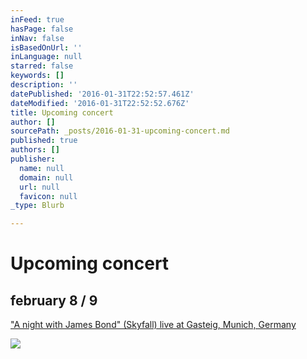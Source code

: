```yaml
---
inFeed: true
hasPage: false
inNav: false
isBasedOnUrl: ''
inLanguage: null
starred: false
keywords: []
description: ''
datePublished: '2016-01-31T22:52:57.461Z'
dateModified: '2016-01-31T22:52:52.676Z'
title: Upcoming concert
author: []
sourcePath: _posts/2016-01-31-upcoming-concert.md
published: true
authors: []
publisher:
  name: null
  domain: null
  url: null
  favicon: null
_type: Blurb

---
```

# Upcoming concert

## february 8 / 9

["A night with James Bond" (Skyfall) live at Gasteig, Munich, Germany][0][][0]

[][0][][0]
![](https://the-grid-user-content.s3-us-west-2.amazonaws.com/0872993f-7f9e-4598-a8d6-543d305bdad6.jpg)

[0]: http://www.muenchenevent.de/veranstaltungen/Eine_Nacht_mit_James_Bond-3431.html#__utma=239463644.2018674490.1454261112.1454261112.1454261112.1&__utmb=239463644.9.8.1454261353037&__utmc=239463644&__utmx=-&__utmz=239463644.1454261112.1.1.utmcsr=google|utmccn=%28organic%29|utmcmd=organic|utmctr=%28not%20provided%29&__utmv=-&__utmk=68615506